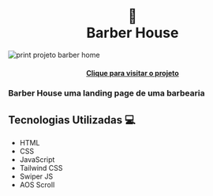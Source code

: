 <h1 align="center">
 💈<br>Barber House
</h1>
 
![print projeto barber home](https://github.com/gabrielalencs/Barber-House/assets/127636935/9a05ea4c-333b-4ab5-af14-da41992f03dc)

<h4 align="center"><a href="https://alencar-barberhouse.vercel.app/">Clique para visitar o projeto</a></h4>

 <h3>Barber House uma landing page de uma barbearia</h3>

 <h2>Tecnologias Utilizadas 💻</h2>
 
 - HTML
 - CSS
 - JavaScript
 - Tailwind CSS
 - Swiper JS
 - AOS Scroll
